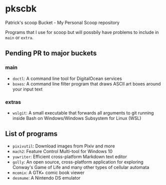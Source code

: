 # pkscbk
Patrick's scoop Bucket - My Personal Scoop repository

Programs that I use for scoop but will possbily have problems to include in `main` or `extra`.

## Pending PR to major buckets

### main

- `doctl`: A command line tool for DigitalOcean services
- `boxes`: A command line filter program that draws ASCII art boxes around your input text

### extras

- `wslgit`: A small executable that forwards all arguments to git running inside Bash on Windows/Windows Subsystem for Linux (WSL)

## List of programs
- `pixivutil`: Download images from Pixiv and more
- `mach2`: Feature Control Multi-tool for Windows 10
- `yuwriter`: Efficient cross-platform Markdown text editor
- `golly`: An open source, cross-platform application for exploring Conway's Game of Life and many other types of cellular automata
- `mcomix`: A GTK+ comic book viewer
- `desmume`: A Nintendo DS emulator
